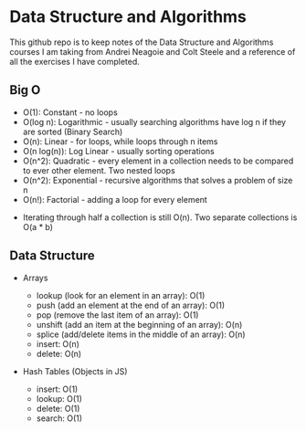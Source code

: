 # Data Structure and Algorithms

This github repo is to keep notes of the Data Structure and Algorithms courses I am taking from Andrei Neagoie and Colt Steele and a reference of all the exercises I have completed.

## Big O

- O(1): Constant - no loops
- O(log n): Logarithmic - usually searching algorithms have log n if they are sorted (Binary Search)
- O(n): Linear - for loops, while loops through n items
- O(n log(n)): Log Linear - usually sorting operations
- O(n^2): Quadratic - every element in a collection needs to be compared to ever other element. Two nested loops
- O(n^2): Exponential - recursive algorithms that solves a problem of size n
- O(n!): Factorial - adding a loop for every element

* Iterating through half a collection is still O(n). Two separate collections is O(a \* b)

## Data Structure

- Arrays

  - lookup (look for an element in an array): O(1)
  - push (add an element at the end of an array): O(1)
  - pop (remove the last item of an array): O(1)
  - unshift (add an item at the beginning of an array): O(n)
  - splice (add/delete items in the middle of an array): O(n)
  - insert: O(n)
  - delete: O(n)

- Hash Tables (Objects in JS)
  - insert: O(1)
  - lookup: O(1)
  - delete: O(1)
  - search: O(1)
